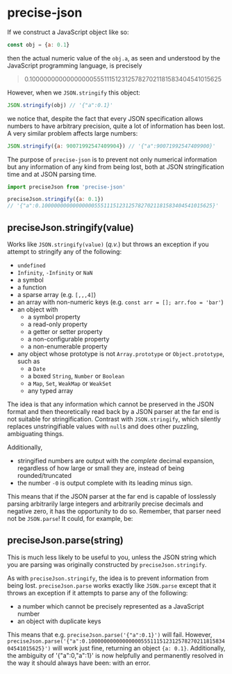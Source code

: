 # precise-json

If we construct a JavaScript object like so:

```js
const obj = {a: 0.1}
```

then the actual numeric value of the `obj.a`, as seen and understood by the JavaScript programming language, is precisely

> 0.1000000000000000055511151231257827021181583404541015625

However, when we `JSON.stringify` this object:

```js
JSON.stringify(obj) // '{"a":0.1}'
```

we notice that, despite the fact that every JSON specification allows numbers to have arbitrary precision, quite a lot of information has been lost. A very similar problem affects large numbers:

```js
JSON.stringify({a: 90071992547409904}) // '{"a":90071992547409900}'
```

The purpose of `precise-json` is to prevent not only numerical information but any information of any kind from being lost, both at JSON stringification time and at JSON parsing time.

```js
import preciseJson from 'precise-json'

preciseJson.stringify({a: 0.1})
// '{"a":0.1000000000000000055511151231257827021181583404541015625}'
```

## preciseJson.stringify(value)

Works like `JSON.stringify(value)` (*q.v.*) but throws an exception if you attempt to stringify any of the following:

* `undefined`
* `Infinity`, `-Infinity` or `NaN`
* a symbol
* a function
* a sparse array (e.g. `[,,,4]`)
* an array with non-numeric keys (e.g. `const arr = []; arr.foo = 'bar'`)
* an object with
  * a symbol property
  * a read-only property
  * a getter or setter property
  * a non-configurable property
  * a non-enumerable property
* any object whose prototype is not `Array.prototype` or `Object.prototype`, such as
  * a `Date`
  * a boxed `String`, `Number` or `Boolean`
  * a `Map`, `Set`, `WeakMap` or `WeakSet`
  * any typed array

The idea is that any information which cannot be preserved in the JSON format and then theoretically read back by a JSON parser at the far end is not suitable for stringification. Contrast with `JSON.stringify`, which silently replaces unstringifiable values with `null`s and does other puzzling, ambiguating things.

Additionally,

* stringified numbers are output with the *complete* decimal expansion, regardless of how large or small they are, instead of being rounded/truncated
* the number `-0` is output complete with its leading minus sign.

This means that if the JSON parser at the far end is capable of losslessly parsing arbitrarily large integers and arbitrarily precise decimals and negative zero, it has the opportunity to do so. Remember, that parser need not be `JSON.parse`! It could, for example, be:

## preciseJson.parse(string)

This is much less likely to be useful to you, unless the JSON string which you are parsing was originally constructed by `preciseJson.stringify`.

As with `preciseJson.stringify`, the idea is to prevent information from being lost. `preciseJson.parse` works exactly like `JSON.parse` except that it throws an exception if it attempts to parse any of the following:

* a number which cannot be precisely represented as a JavaScript number
* an object with duplicate keys

This means that e.g. `preciseJson.parse('{"a":0.1}')` will fail. However, `preciseJson.parse('{"a":0.1000000000000000055511151231257827021181583404541015625}')` will work just fine, returning an object `{a: 0.1}`. Additionally, the ambiguity of '{"a":0,"a":1}' is now helpfully and permanently resolved in the way it should always have been: with an error.
